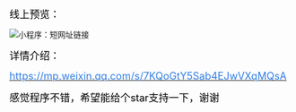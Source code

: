 <p>
	<span style="font-size:18px;color:#000000;">线上预览：</span>
</p>
<p>
</p>
<p>
	<img src="https://i.loli.net/2019/06/08/5cfb7d77cd4dc59445.png"  title="小程序：短网址链接" alt="小程序：短网址链接" /> 
</p>
<p>
</p>
<p>
	<span style="color:#000000;font-size:18px;">详情介绍：</span>
</p>
<p>
</p>
<p>
	<a href="https://mp.weixin.qq.com/s/7KQoGtY5Sab4EJwVXqMQsA" target="_blank"><span style="color:#337FE5;font-size:18px;">https://mp.weixin.qq.com/s/7KQoGtY5Sab4EJwVXqMQsA</span></a> 
</p>
<p>
	<span style="color:#000000;font-size:18px;">感觉程序不错，希望能给个star支持一下，谢谢</span>
</p>
